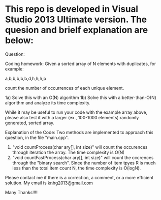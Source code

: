 # This repo is developed in Visual Studio 2013 Ultimate version. The quesion and brielf explanation are below: 

Question:

Coding homework: Given a sorted array of N elements with duplicates, for example:

a,b,b,b,b,b,d,h,h,h,p

count the number of occurrences of each unique element.

1a) Solve this with an O(N) algorithm
1b) Solve this with a better-than-O(N) algorithm and analyze its time complexity.

While it may be useful to run your code with the example array above, please also test it with a larger (ex., 100-1000 elements) randomly generated, sorted array.


Explanation of the Code:
Two methods are implemented to approach this question, in the file "main.cpp".
1. "void countProcess(char ary[], int size)" will count the occurences through iteration the array. The time complexity is O(N)
2. "void countFastProcess(char ary[], int size)" will count the occrences through the "binary search". Since the number of item tpyes R is much less than the total item count N, the time complexity is O(logN).

Please contact me if there is a correction, a comment, or a more efficient solution. My email is knhg2013@gmail.com

Many Thanks!!!!

